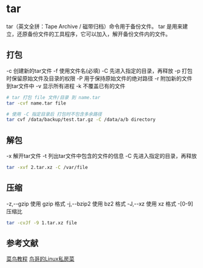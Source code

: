 # tar

tar（英文全拼：Tape Archive / 磁带归档）命令用于备份文件。
tar 是用来建立，还原备份文件的工具程序，它可以加入，解开备份文件内的文件。

## 打包

-c 创建新的tar文件
-f 使用文件名(必填)
-C 先进入指定的目录，再释放
-p 打包时保留原始文件及目录的权限
-P 用于保持原始文件的绝对路径
-r 附加新的文件到tar文件中
-v 显示所有进程
-k 不覆盖已有的文件

```bash
# tar 打包 file 文件/目录 到 name.tar
tar -cvf name.tar file

# 使用 -C 指定目录后 打包时不包含多余路径
tar cvf /data/backup/test.tar.gz -C /data/a/b directory
```

## 解包

-x 解开tar文件
-t 列出tar文件中包含的文件的信息
-C 先进入指定的目录，再释放

```bash
tar -xvf 2.tar.xz -C /var/file
```

## 压缩

-z,--gzip 使用 gzip 格式
-j,--bzip2 使用 bz2 格式
-J,--xz 使用 xz 格式
-[0-9] 压缩比

```bash
tar -cvJf -9 1.tar.xz file
```

## 参考文献

[菜鸟教程](https://www.runoob.com/linux/linux-comm-tar.html)
[鸟哥的Linux私房菜](https://linux.vbird.org/linux_basic/centos7/0240tarcompress.php#pack)